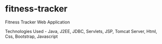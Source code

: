 # fitness-tracker
Fitness Tracker Web Application

Technologies Used - Java, J2EE, JDBC, Servlets, JSP, Tomcat Server, Html, Css, Bootstrap, Javascript
